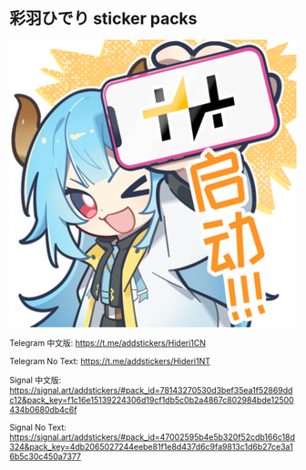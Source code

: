 # 彩羽ひでり sticker packs

![Preview](CN/02%20hy启动.png)

Telegram 中文版:
https://t.me/addstickers/Hideri1CN

Telegram No Text:
https://t.me/addstickers/Hideri1NT

Signal 中文版:
https://signal.art/addstickers/#pack_id=78143270530d3bef35ea1f52869ddc12&pack_key=f1c16e15139224306d19cf1db5c0b2a4867c802984bde12500434b0680db4c6f

Signal No Text:
https://signal.art/addstickers/#pack_id=47002595b4e5b320f52cdb166c18d324&pack_key=4db2065027244eebe81f1e8d437d6c9fa9813c1d6b27ce3a16b5c30c450a7377
